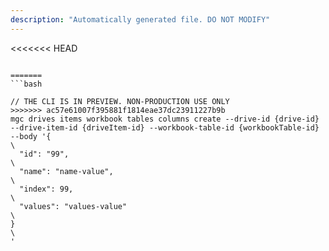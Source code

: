 ```yaml
---
description: "Automatically generated file. DO NOT MODIFY"
---
```


<<<<<<< HEAD
```cli

=======
```bash

// THE CLI IS IN PREVIEW. NON-PRODUCTION USE ONLY
>>>>>>> ac57e61007f395881f1814eae37dc23911227b9b
mgc drives items workbook tables columns create --drive-id {drive-id} --drive-item-id {driveItem-id} --workbook-table-id {workbookTable-id} --body '{\
  "id": "99",\
  "name": "name-value",\
  "index": 99,\
  "values": "values-value"\
}\
'

```